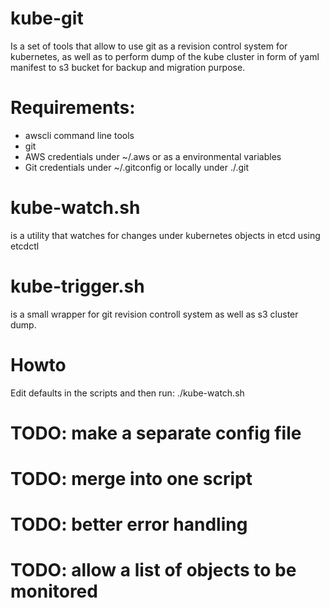 # kube-git

Is a set of tools that allow to use git as a revision control system for kubernetes, as well as to perform dump of the kube cluster in form of yaml manifest to s3 bucket for backup and migration purpose.


# Requirements:

 - awscli command line tools
 - git
 - AWS credentials under ~/.aws or as a environmental variables
 - Git credentials under ~/.gitconfig or locally under ./.git

# kube-watch.sh
is a utility that watches for changes under kubernetes objects in etcd using etcdctl

# kube-trigger.sh
is a small wrapper for git revision controll system as well as s3 cluster dump.

# Howto

Edit defaults in the scripts and then run: ./kube-watch.sh


# TODO: make a separate config file
# TODO: merge into one script
# TODO: better error handling
# TODO: allow a list of objects to be monitored

